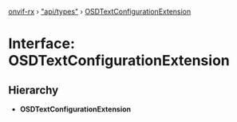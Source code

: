 [onvif-rx](../README.md) › ["api/types"](../modules/_api_types_.md) › [OSDTextConfigurationExtension](_api_types_.osdtextconfigurationextension.md)

# Interface: OSDTextConfigurationExtension

## Hierarchy

* **OSDTextConfigurationExtension**
